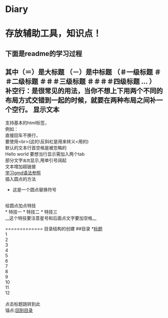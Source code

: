 # Diary
存放辅助工具，知识点！
====================
下面是readme的学习过程
--------------------
其中（＝）是大标题
（－）是中标题
（＃一级标题
  ＃＃二级标题
  ＃＃＃三级标题
  ＃＃＃＃四级标题
  ...
）
<br>
补空行：是很常见的用法，当你不想上下用两个不同的布局方式交错到一起的时候，就要在两种布局之间补一个空行。
显示文本
--------
支持基本的html标签，
<BR>
例如：<BR>
直接回车不换行，<br>
要使用\<br>(这的\反斜杠是用来转义<用的)
<br>
默认的文本行首空格是被忽略的
<br>
    Hello world 要想当行显示需加入两个tab
<BR>
部分文字`高亮`显示,用单引号阔起
<br>
文本增加超链接
<br>
[学习gmd语法参照](http://blog.csdn.net/kaitiren/article/details/38513715 "增加鼠标悬停效果")
<br>
插入圆点的方法
<br>
* 这是一个圆点替换符号
<br>
给圆点加点特技
<br>
* 特技一
    * 特技二
      * 特技三
<br>
__这个特技要注意星号和后面点文字要加空格__

=============
目录结构的创建
##<a name ="index"/>目录
*[标题](#title)  
1  
2  
3  
4  
5  
6  
7  
8  
9  
10  
11  
12  
<a name="title"/>  
点击标题跳转到此  
锚点:[回到目录](#index)

